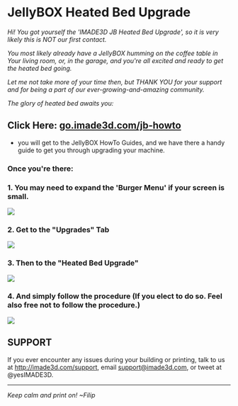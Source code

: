 
# JellyBOX Heated Bed Upgrade
_Hi! You got yourself the 'IMADE3D JB Heated Bed Upgrade', so it is very likely this is NOT our first contact._

_You most likely already have a JellyBOX humming on the coffee table in Your living room, or, in the garage, and you're all excited and ready to get the heated bed going._

_Let me not take more of your time then, but THANK YOU for your support and for being a part of our ever-growing-and-amazing community._

_The glory of heated bed awaits you:_


## Click Here: [go.imade3d.com/jb-howto](http://go.imade3d.com/jb-howto)
- you will get to the JellyBOX HowTo Guides, and we have there a handy guide to get you through upgrading your machine.

### Once you're there:

### 1. You may need to expand the 'Burger Menu' if your screen is small.
![](http://i.imgur.com/NVh9LLo.png)
<div class="page-break"></div>

### 2. Get to the "Upgrades" Tab
![](http://i.imgur.com/SZ1wfFP.png)
### 3. Then to the "Heated Bed Upgrade"
![](http://i.imgur.com/cD9SpmJ.png)
<div class="page-break"></div>

### 4. And simply follow the procedure (If you elect to do so. Feel also free not to follow the procedure.)
![](http://i.imgur.com/VSNeIqa.png)



## SUPPORT
If you ever encounter any issues during your building or printing, talk to us at http://imade3d.com/support, email support@imade3d.com, or tweet at @yesIMADE3D.

<hr>

_Keep calm and print on!_
_~Filip_
